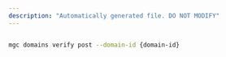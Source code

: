 ```yaml
---
description: "Automatically generated file. DO NOT MODIFY"
---
```


```bash

mgc domains verify post --domain-id {domain-id}

```